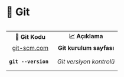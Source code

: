 # 📂 Git
 
<table align="left">
  <tr>
    <td align="center"> <strong>📌 Git Kodu</strong><br/> </td>
    <td align="center"> <strong>📈 Açıklama</strong><br/> </td>
  </tr>
  <tr>
    <td align="center"> <a href="https://git-scm.com/downloads/win" target="_blank"> git-scm.com</a></td>
    <td align="center"> <strong>Git kurulum sayfası</strong></td>
  </tr>
  <tr>
    <td align="center"> <strong><pre><code>git --version </code></pre></strong> </td>
    <td align="center"> <i>Git versiyon kontrolü</i> </td>
  </tr>



</table>


